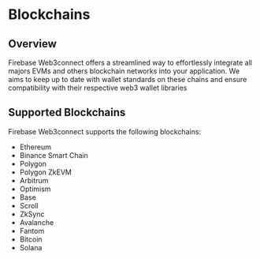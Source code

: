 # Blockchains

## Overview

Firebase Web3connect offers a streamlined way to effortlessly integrate all majors EVMs and others blockchain networks into your application. We aims to keep up to date with wallet standards on these chains and ensure compatibility with their respective web3 wallet libraries

## Supported Blockchains

Firebase Web3connect supports the following blockchains:

- Ethereum
- Binance Smart Chain
- Polygon
- Polygon ZkEVM
- Arbitrum
- Optimism
- Base
- Scroll
- ZkSync
- Avalanche
- Fantom
- Bitcoin <Badge type="info" text="partial support" />
- Solana <Badge type="info" text="partial support" />
